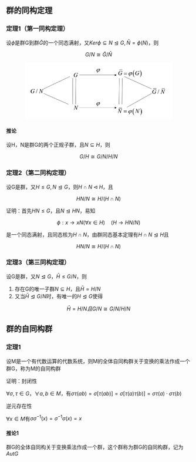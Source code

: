 ## 群的同构定理

### 定理1（第一同构定理）

设$\phi$是群G到群$\bar{G}$的一个同态满射，又$Ker \phi\subseteq N \trianglelefteq G,\bar{N}=\phi(N)$，则

$$G/N\cong \bar{G}/\bar{N}$$

<div style="display:flex;justify-content:center;">
    <img src="https://github.com/amethysttim/amethysttim.github.io/blob/main/docs/images/cxds12-1.png?raw=true" style="width:400px;">
</div>

#### 推论

设H，N是群G的两个正规子群，且$N\subseteq H$，则

$$G/H\cong G/N/H/N$$

### 定理2（第二同构定理）

设G是群，又$H≤G,N\trianglelefteq G$，则$H\cap N\triangleleft H$，且

$$HN/N\cong H/(H\cap N)$$

证明：首先$HN≤G，$且$N\trianglelefteq HN$，易知

$$\phi: x\to xN(\forall x\in H)\quad (H\to HN/N)$$

是一个同态满射，且同态核为$H\cap N$，由群同态基本定理有$H\cap N \trianglelefteq H$且

$$HN/N\cong H/(H\cap N)$$

### 定理3（第三同构定理）

设G是群，又$N\trianglelefteq G$，$\bar{H}≤G/N$，则

1. 存在G的唯一子群$N\subseteq H$，且$\bar{H}=H/N$
2. 又当$\bar{H}\trianglelefteq G/N$时，有唯一的$H\trianglelefteq G$使得

$$\bar{H}=H/N 且 G/N\cong G/N/H/N$$


## 群的自同构群

### 定理1

设M是一个有代数运算的代数系统，则M的全体自同构群关于变换的乘法作成一个群G，称为M的自同构群

证明：封闭性

$\forall \sigma,\tau\in G$，$\forall a,b\in M$，有$\sigma\tau(ab)=\sigma[\tau(ab)]=\sigma[\tau(a)\tau(b)]=\sigma\tau(a)\cdot \sigma\tau(b)$

逆元存在性

$\forall x\in M$有$\sigma\sigma^{-1}(x)=\sigma^{-1}\sigma(x)=x$

#### 推论1

群G的全体自同构关于变换乘法作成一个群，这个群称为群G的自同构群，记为$AutG$